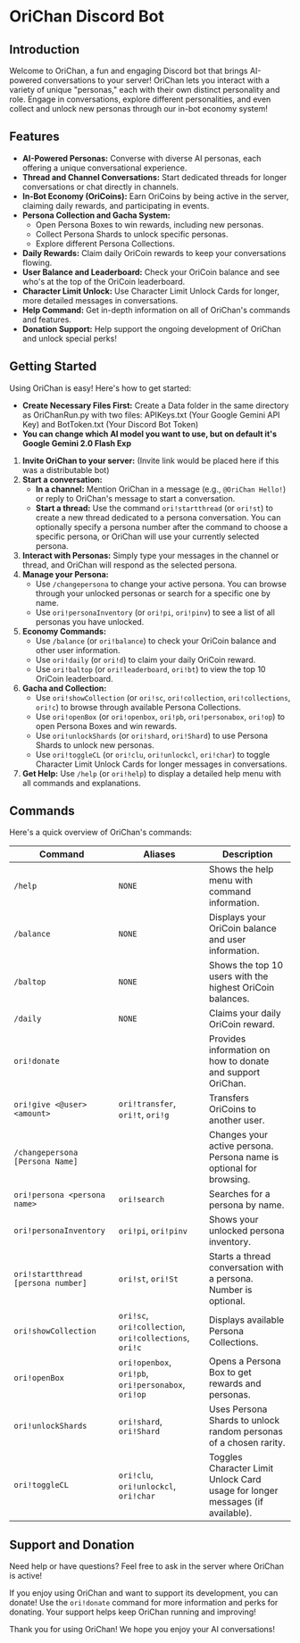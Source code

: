 # OriChan Discord Bot

## Introduction

Welcome to OriChan, a fun and engaging Discord bot that brings AI-powered conversations to your server! OriChan lets you interact with a variety of unique "personas," each with their own distinct personality and role.  Engage in conversations, explore different personalities, and even collect and unlock new personas through our in-bot economy system!

## Features

* **AI-Powered Personas:** Converse with diverse AI personas, each offering a unique conversational experience.
* **Thread and Channel Conversations:** Start dedicated threads for longer conversations or chat directly in channels.
* **In-Bot Economy (OriCoins):** Earn OriCoins by being active in the server, claiming daily rewards, and participating in events.
* **Persona Collection and Gacha System:**
    * Open Persona Boxes to win rewards, including new personas.
    * Collect Persona Shards to unlock specific personas.
    * Explore different Persona Collections.
* **Daily Rewards:** Claim daily OriCoin rewards to keep your conversations flowing.
* **User Balance and Leaderboard:** Check your OriCoin balance and see who's at the top of the OriCoin leaderboard.
* **Character Limit Unlock:** Use Character Limit Unlock Cards for longer, more detailed messages in conversations.
* **Help Command:**  Get in-depth information on all of OriChan's commands and features.
* **Donation Support:** Help support the ongoing development of OriChan and unlock special perks!

## Getting Started

Using OriChan is easy! Here's how to get started:
- **Create Necessary Files First:** Create a Data folder in the same directory as OriChanRun.py with two files: APIKeys.txt (Your Google Gemini API Key) and BotToken.txt (Your Discord Bot Token)
- **You can change which AI model you want to use, but on default it's Google Gemini 2.0 Flash Exp**

1. **Invite OriChan to your server:** (Invite link would be placed here if this was a distributable bot)
2. **Start a conversation:**
    * **In a channel:** Mention OriChan in a message (e.g., `@OriChan Hello!`) or reply to OriChan's message to start a conversation.
    * **Start a thread:** Use the command `ori!startthread` (or `ori!st`) to create a new thread dedicated to a persona conversation. You can optionally specify a persona number after the command to choose a specific persona, or OriChan will use your currently selected persona.
3. **Interact with Personas:** Simply type your messages in the channel or thread, and OriChan will respond as the selected persona.
4. **Manage your Persona:**
    * Use `/changepersona` to change your active persona. You can browse through your unlocked personas or search for a specific one by name.
    * Use `ori!personaInventory` (or `ori!pi`, `ori!pinv`) to see a list of all personas you have unlocked.
5. **Economy Commands:**
    * Use `/balance` (or `ori!balance`) to check your OriCoin balance and other user information.
    * Use `ori!daily` (or `ori!d`) to claim your daily OriCoin reward.
    * Use `ori!baltop` (or `ori!leaderboard`, `ori!bt`) to view the top 10 OriCoin leaderboard.
6. **Gacha and Collection:**
    * Use `ori!showCollection` (or `ori!sc`, `ori!collection`, `ori!collections`, `ori!c`) to browse through available Persona Collections.
    * Use `ori!openBox` (or `ori!openbox`, `ori!pb`, `ori!personabox`, `ori!op`) to open Persona Boxes and win rewards.
    * Use `ori!unlockShards` (or `ori!shard`, `ori!Shard`) to use Persona Shards to unlock new personas.
    * Use `ori!toggleCL` (or `ori!clu`, `ori!unlockcl`, `ori!char`) to toggle Character Limit Unlock Cards for longer messages in conversations.
7. **Get Help:** Use `/help` (or `ori!help`) to display a detailed help menu with all commands and explanations.

## Commands

Here's a quick overview of OriChan's commands:

| Command                                  | Aliases                                | Description                                                                 |
|------------------------------------------|----------------------------------------|-----------------------------------------------------------------------------|
| `/help`                                 | `NONE`                             | Shows the help menu with command information.                               |
| `/balance`                               | `NONE`                          | Displays your OriCoin balance and user information.                          |
| `/baltop`                             | `NONE`           | Shows the top 10 users with the highest OriCoin balances.                   |
| `/daily`                              | `NONE`                                | Claims your daily OriCoin reward.                                          |
| `ori!donate`                             |                                        | Provides information on how to donate and support OriChan.                  |
| `ori!give <@user> <amount>`               | `ori!transfer`, `ori!t`, `ori!g`     | Transfers OriCoins to another user.                                      |
| `/changepersona [Persona Name]`          |                                        | Changes your active persona. Persona name is optional for browsing.         |
| `ori!persona <persona name>`             | `ori!search`                           | Searches for a persona by name.                                            |
| `ori!personaInventory`                   | `ori!pi`, `ori!pinv`                   | Shows your unlocked persona inventory.                                      |
| `ori!startthread [persona number]`        | `ori!st`, `ori!St`                     | Starts a thread conversation with a persona. Number is optional.             |
| `ori!showCollection`                     | `ori!sc`, `ori!collection`, `ori!collections`, `ori!c` | Displays available Persona Collections.                                     |
| `ori!openBox`                            | `ori!openbox`, `ori!pb`, `ori!personabox`, `ori!op` | Opens a Persona Box to get rewards and personas.                           |
| `ori!unlockShards`                       | `ori!shard`, `ori!Shard`               | Uses Persona Shards to unlock random personas of a chosen rarity.           |
| `ori!toggleCL`                           | `ori!clu`, `ori!unlockcl`, `ori!char` | Toggles Character Limit Unlock Card usage for longer messages (if available). |

## Support and Donation

Need help or have questions? Feel free to ask in the server where OriChan is active!

If you enjoy using OriChan and want to support its development, you can donate! Use the `ori!donate` command for more information and perks for donating. Your support helps keep OriChan running and improving!

Thank you for using OriChan! We hope you enjoy your AI conversations!